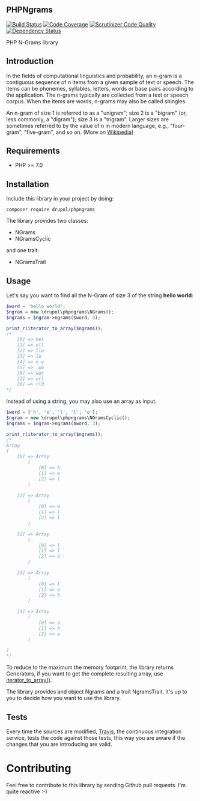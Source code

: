 ## PHPNgrams
[![Build Status](https://travis-ci.org/drupol/phpngrams.svg?branch=master)](https://travis-ci.org/drupol/phpngrams) [![Code Coverage](https://scrutinizer-ci.com/g/drupol/phpngrams/badges/coverage.png?b=master)](https://scrutinizer-ci.com/g/drupol/phpngrams/?branch=master) [![Scrutinizer Code Quality](https://scrutinizer-ci.com/g/drupol/phpngrams/badges/quality-score.png?b=master)](https://scrutinizer-ci.com/g/drupol/phpngrams/?branch=master) [![Dependency Status](https://www.versioneye.com/user/projects/5a7879940fb24f1f12d7cc8e/badge.svg?style=flat-square)](https://www.versioneye.com/user/projects/5a7879940fb24f1f12d7cc8e)

PHP N-Grams library

## Introduction

In the fields of computational linguistics and probability, an n-gram is a contiguous sequence of n items from a given sample of text or speech. The items can be phonemes, syllables, letters, words or base pairs according to the application. The n-grams typically are collected from a text or speech corpus. When the items are words, n-grams may also be called shingles.

An n-gram of size 1 is referred to as a "unigram"; size 2 is a "bigram" (or, less commonly, a "digram"); size 3 is a "trigram". Larger sizes are sometimes referred to by the value of n in modern language, e.g., "four-gram", "five-gram", and so on. (More on [Wikipedia](https://en.wikipedia.org/wiki/N-gram))

## Requirements

* PHP >= 7.0

## Installation

Include this library in your project by doing:

`composer require drupol/phpngrams`

The library provides two classes:

* NGrams
* NGramsCyclic

and one trait:

* NGramsTrait

## Usage

Let's say you want to find all the N-Gram of size 3 of the string **hello world**:

```php
$word = 'hello world';
$ngram = new \drupol\phpngrams\NGrams();
$ngrams = $ngram->ngrams($word, 3);

print_r(iterator_to_array($ngrams));
/*
    [0] => hel
    [1] => ell
    [2] => llo
    [3] => lo
    [4] => o w
    [5] =>  wo
    [6] => wor
    [7] => orl
    [8] => rld
*/
```

Instead of using a string, you may also use an array as input.

```php
$word = ['h', 'e', 'l', 'l', 'o'];
$ngram = new \drupol\phpngrams\NGramsCyclic();
$ngrams = $ngram->ngrams($word, 3);

print_r(iterator_to_array($ngrams));
/*
Array
(
    [0] => Array
        (
            [0] => h
            [1] => e
            [2] => l
        )

    [1] => Array
        (
            [0] => e
            [1] => l
            [2] => l
        )

    [2] => Array
        (
            [0] => l
            [1] => l
            [2] => o
        )

    [3] => Array
        (
            [0] => l
            [1] => o
            [2] => h
        )

    [4] => Array
        (
            [0] => o
            [1] => h
            [2] => e
        )

)
*/
```

To reduce to the maximum the memory footprint, the library returns Generators, if you want to get the complete resulting array, use [iterator_to_array()](https://secure.php.net/manual/en/function.iterator-to-array.php).

The library provides and object Ngrams and a trait NgramsTrait.
It's up to you to decide how you want to use the library.

## Tests

Every time the sources are modified, [Travis](https://travis-ci.org/drupol/phpngrams), the continuous integration
service, tests the code against those tests, this way you are aware if the changes that you are introducing are valid.

# Contributing

Feel free to contribute to this library by sending Github pull requests. I'm quite reactive :-)
